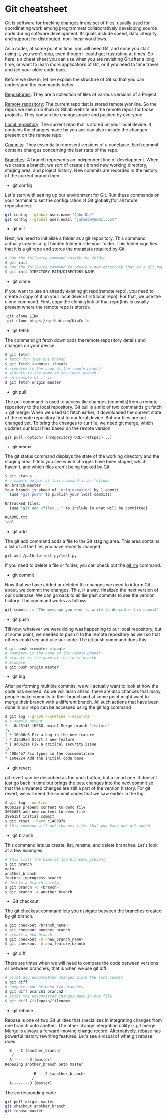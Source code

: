 # Git cheatsheet

Git is software for tracking changes in any set of files, usually used for coordinating work among programmers collaboratively developing source code during software development. Its goals include speed, data integrity, and support for distributed, non-linear workflows.

As a coder, at some point in time, you will need Git, and once you start using it, you won't stop, even though it could get frustrating at times. So here is a cheat sheet you can use when you are revisiting Git after a long time, or want to learn more applications of Git, or if you need to time travel and get your older code back.

Before we dive in, let me explain the structure of Git so that you can understand the commands better.

[Repositories](https://docs.github.com/en/repositories/creating-and-managing-repositories/about-repositories): They are a collection of files of various versions of a Project.

[Remote repository](https://docs.github.com/en/get-started/getting-started-with-git/about-remote-repositories): The current repo that is stored remotely/online. So the repos we see on Github or Gitlab website are the remote repos for those projects. They contain the changes made and pushed by everyone.

[Local repository](https://stackoverflow.com/questions/13072111/gits-local-repository-and-remote-repository-confusing-concepts): The current repo that is stored on your local device. It contains the changes made by you and can also include the changes present on the remote repo.

[Commits](https://docs.github.com/en/github/committing-changes-to-your-project/creating-and-editing-commits/about-commits): They essentially represent versions of a codebase. Each commit contains changes concerning the last state of the repo.

[Branches](https://docs.github.com/en/github/collaborating-with-pull-requests/proposing-changes-to-your-work-with-pull-requests/about-branches): A branch represents an independent line of development. When we create a branch, we sort of create a brand new working directory, staging area, and project history. New commits are recorded in the history of the current branch then.
  
* git config

Let's start with setting up our environment for Git. Run these commands on your terminal to set the configuration of Git globally(for all future repositories).

```bash
git config --global user.name "John Doe"
git config --global user.email "johndoe@email.com"
```

* git init

Next, we need to initialize a folder as a git repository. This command actually creates a .git hidden folder inside your folder. This folder signifies that it is a git repo and stores the metadata required by Git.

```bash
# Run the following command inside the folder
$ git init
# Run the following command to create a new directory that is a git repo
$ git init DIRECTORY_PATH/DIRECTORY_NAME
```

* git clone

If you want to use an already existing git repo(remote repo), you need to create a copy of it on your local device first(local repo). For that, we use the clone command. First, copy the cloning link of that repo(this is usually present where the remote repo is stored).

```bash
 git clone LINK
 git clone https://github.com/KipCollo
```

* git fetch

The command git fetch downloads the remote repository details and changes on your device

```bash
$ git fetch 
# fetch for just one branch
$ git fetch <remote> <local> 
# <remote> is the name of the remote branch
# <local> is the name of the local branch
# an example of it is 
$ git fetch origin master
```

* git pull

The pull command is used to access the changes (commits)from a remote repository to the local repository.
Git pull is a mix of two commands git fetch + git merge. When we used Git fetch earlier, it downloaded the current state of the remote repository first to our local device. But our files are not changed yet. To bring the changes to our file, we need git merge, which updates our local files based on the remote version.

```bash
git pull <option> [<repository URL><refspec>...]  
```

* git status

The git status command displays the state of the working directory and the staging area. It lets you see which changes have been staged, which haven't, and which files aren't being tracked by Git.

```bash
$ git status 
# a sample output of this command is as follows
On branch master
Your branch is ahead of 'origin/master' by 1 commit.
  (use "git push" to publish your local commits)

Untracked files:
  (use "git add <file>..." to include in what will be committed)

README.txt
lab1
```

* git add

The git add command adds a file to the Git staging area. This area contains a list of all the files you have recently changed

```bash
git add /path-to-test-py/test.py
```

If you need to delete a file or folder, you can check out the [git rm](https://www.git-tower.com/learn/git/commands/git-rm) command.

* git commit

Now that we have added or deleted the changes we need to inform Git about, we commit the changes. This, in a way, finalized the next version of our codebase. We can go back to all the past commits to see the version history. The command works as follows.

```bash
git commit -m "The message you want to write to describe this commit"
```

* git push

Till now, whatever we were doing was happening to our local repository, but at some point, we needed to push it to the remote repository as well so that others could see and use our code. The git push command does this.

```bash
$ git push <remote> <local> 
# <remote> is the name of the remote branch
# <local> is the name of the local branch
# Example
$ git push origin master
```

* git log

After performing multiple commits, we will actually want to look at how the code has evolved. As we will learn ahead, there are also chances that many people make commits to their branch and at some point might want to merge their branch with a different branch. All such actions that have been done in our repo can be accessed using the git log command

```bash
$ git log --graph --oneline --decorate
# a sample output
*   0e25143 (HEAD, main) Merge branch 'feature'
|\  
| * 16b36c6 Fix a bug in the new feature
| * 23ad9ad Start a new feature
* | ad8621a Fix a critical security issue
|/  
* 400e4b7 Fix typos in the documentation
* 160e224 Add the initial code base
```

* git revert

git revert can be described as the undo button, but a smart one. It doesn't just go back in time but brings the past changes into the next commit so that the unwanted changes are still a part of the version history.
For git revert, we will need the commit codes that we saw earlier in the log.

```bash
$ git log --oneline
86bb32e prepend content to demo file
3602d88 add new content to demo file
299b15f initial commit
$ git reset --hard c14809fa
# this command will not changes files that you have not git added 
```

* git branch

This command lets us create, list, rename, and delete branches. Let's look at a few examples.

```bash
# this lists the name of the branches present
$ git branch 
main 
another_branch 
feature_inprogress_branch
# delete a branch safely
$ git branch -d <branch>
$ git branch -d another_branch
```

* Git checkout

The git checkout command lets you navigate between the branches created by git branch.

```bash
$ git checkout <branch_name>
$ git checkout another_branch
# create a new branch
$ git checkout -b <new_branch_name>
$ git checkout -b new_feature_branch
```

* git diff

There are times when we will need to compare the code between versions or between branches; that is when we use git diff.

```bash
# print any uncommitted changes since the last commit.
$ git diff
# compare code between two branches
$ git diff branch1 branch2
# print the uncommitted changes made in one file
$ git diff /filepath/filename
```

* git rebase

Rebase is one of two Git utilities that specializes in integrating changes from one branch onto another. The other change integration utility is git merge. Merge is always a forward-moving change record. Alternatively, rebase has powerful history rewriting features.
Let's see a visual of what git rebase does.

```bash
  B -- C (another_branch)
   /      
  A--------D (master)
Rebasing another_branch onto master
             
             B -- C (another_branch)
            /      
  A--------D (master)
```

The corresponding code

```bash
git pull origin master
git checkout another_branch
git rebase master
```
